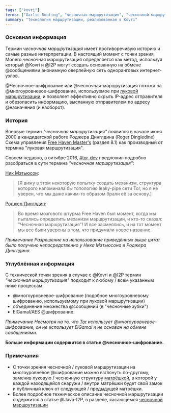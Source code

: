 ```yaml
---
tags: ["kovri"]
terms: ["Garlic-Routing", "чесночная-маршрутизация", "чесночной-маршрутизации"]
summary: "Технология маршрутизации, реализованная в Kovri"
---
```


### Основная информация

Термин *чесночная маршрутизация* имеет противоречивую историю и самые разные интерпретации. В настоящий момент с точки зрения Monero чесночная маршрутизация определяется как метод, используя который @Kovri и @I2P могут создать основанную на обмене @сообщениями анонимную оверлейную сеть одноранговых интернет-узлов.

@Чесночное-шифрование или @чесночная-маршрутизация похожа на @многоуровневое-шифрование, используемое при [луковой маршрутизации](https://en.wikipedia.org/wiki/Onion_routing), и позволяет эффективно скрыть IP-адрес отправителя и обезопасить информацию, высланную отправителем по адресу @назначения (и наоборот).

### История

Впервые термин *"чесночная маршрутизация"* появился в начале июня 2000 в кандидатской работе Роджера Динглдина (Roger Dingledine) Схема управления [Free Haven Master's](http://www.freehaven.net/papers.html) (раздел 8.1) как производный от термина "луковая маршрутизация".

Совсем недавно, в октябре 2016, [#tor-dev](https://oftc.net/WebChat/) предложил подробно разобраться в сути термина *"чесночная маршрутизация"*:

[Ник Мэтьюсон](https://en.wikipedia.org/wiki/The_Tor_Project,_Inc):
>[Я вижу в этом некоторую попытку создать механизм, структура которого напоминала бы топологию leaky-pipe сети Tor, но я не уверен, что мы даже каким-то образом брали её за основу.]

[Роджер Динглдин](https://en.wikipedia.org/wiki/Roger_Dingledine):
>Во время мозгового штурма Free Haven был момент, когда мы пытались определить механизм маршрутизации, и кто-то сказал: "Чесночная маршрутизация"! И все засмеялись, и на тот момент мы все были уверены в том, что придумали новое название.

*Примечание	 Разрешение на использование приведённых выше цитат было получено непосредственно у Ника Мэтьюсона и Роджера Динглдина.*

### Углублённая информация

С технической точки зрения в случае с @Kovri и @I2P термин *"чесночная маршрутизация"* подходит к любому / всем указанным ниже процессам:

- @многоуровневое-шифрование (подобное многоуровневому шифрованию, используемому при луковой маршрутизации)
- объединение множества @сообщений (в "чесночные зубки")
- ElGamal/AES @шифрование.

*Примечание	Несмотря на то, что [Tor](https://torproject.org/) использует @многоуровневое-шифрование, он не использует ElGamal и не основан на обмене сообщениями.*

**Больше информации содержится в статье @чесночное-шифрование.**

### Примечания

- С точки зрения чесночной / луковой маршрутизации на многоуровневое @шифрование можно взглянуть по-другому, заменив луковую / чесночную структуру [матрёшкой](https://en.wikipedia.org/wiki/Matryoshka_doll), в которой у каждой находящейся снаружи / внутри матрёшки будет свой замок и публичный ключ от следующей / предыдущей матрёшки.
- Более подробное техническое описание чесночной маршрутизации содержится в статье @Java-I2P, в разделе, касающемся [чесночной маршрутизации](https://geti2p.net/en/docs/how/garlic-routing)
